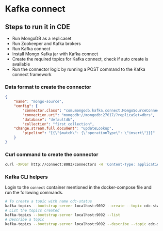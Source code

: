 # Kafka connect

## Steps to run it in CDE
- Run MongoDB as a replicaset
- Run Zookeeper and Kafka brokers
- Run Kafka connect
- Install Mongo Kafka jar with Kafka connect
- Create the required topics for Kafka connect, check if auto create is available
- Run the connector logic by running a POST command to the Kafka connect framework


### Data format to create the connector
```json
{
	"name": "mongo-source",
	"config": {
		"connector.class": "com.mongodb.kafka.connect.MongoSourceConnector",
		"connection.uri": "mongodb://mongodb:27017/?replicaSet=dbrs",
		"database": "defaultdb",
		"collection": "first_collection",
    "change.stream.full.document": "updateLookup",
		"pipeline": "[{\"$match\": {\"operationType\": \"insert\"}}]"
	}
}
```

### Curl command to create the connector
```bash
curl -XPOST http://connect:8083/connectors -H 'Content-Type: application/json' -d '{"name": "mongo-source", "config": { "connector.class": "com.mongodb.kafka.connect.MongoSourceConnector", "connection.uri": "mongodb://mongodb:27017/?replicaSet=dbrs", "database": "defaultdb", "collection": "first_collection", "change.stream.full.document": "updateLookup" }}'
```

### Kafka CLI helpers
Login to the `connect` container mentioned in the docker-compose file and run the following commands.

```bash
# To create a topic with name cdc-status
kafka-topics --bootstrap-server localhost:9092 --create --topic cdc-status --config cleanup.policy=compact
# List the topics created
kafka-topics --bootstrap-server localhost:9092 --list
# Describe a topic
kafka-topics --bootstrap-server localhost:9092 --describe --topic cdc-status
```
